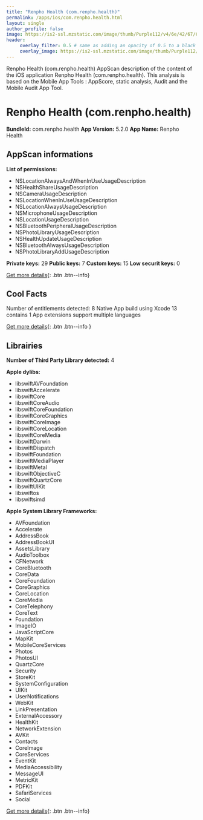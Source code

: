 ```yaml
---
title: "Renpho Health (com.renpho.health)"
permalink: /apps/ios/com.renpho.health.html
layout: single
author_profile: false
image: https://is2-ssl.mzstatic.com/image/thumb/Purple112/v4/6e/42/67/6e426701-2678-4156-04be-c79a6f36095f/AppIcon-0-0-1x_U007emarketing-0-0-0-5-0-0-sRGB-0-0-0-GLES2_U002c0-512MB-85-220-0-0.png/512x512bb.jpg
header: 
     overlay_filter: 0.5 # same as adding an opacity of 0.5 to a black background
     overlay_image: https://is2-ssl.mzstatic.com/image/thumb/Purple112/v4/6e/42/67/6e426701-2678-4156-04be-c79a6f36095f/AppIcon-0-0-1x_U007emarketing-0-0-0-5-0-0-sRGB-0-0-0-GLES2_U002c0-512MB-85-220-0-0.png/512x512bb.jpg
---
```

Renpho Health (com.renpho.health) AppScan description of the content of the iOS application Renpho Health (com.renpho.health). This analysis is based on the Mobile App Tools : AppScore, static analysis, Audit and the Mobile Audit App Tool.

# Renpho Health (com.renpho.health)

**BundleId:** com.renpho.health
**App Version:** 5.2.0
**App Name:** Renpho Health


## AppScan informations 

**List of permissions:** 
- NSLocationAlwaysAndWhenInUseUsageDescription
- NSHealthShareUsageDescription
- NSCameraUsageDescription
- NSLocationWhenInUseUsageDescription
- NSLocationAlwaysUsageDescription
- NSMicrophoneUsageDescription
- NSLocationUsageDescription
- NSBluetoothPeripheralUsageDescription
- NSPhotoLibraryUsageDescription
- NSHealthUpdateUsageDescription
- NSBluetoothAlwaysUsageDescription
- NSPhotoLibraryAddUsageDescription
  
  
**Private keys:** 29
**Public keys:** 7
**Custom keys:** 15
**Low securit keys:** 0
  
[Get more details](/pricing.html){: .btn .btn--info}

## Cool Facts

Number of entitlements detected: 8
Native App
build using Xcode 13
contains 1 App extensions
support multiple languages
  
[Get more details](/pricing.html){: .btn .btn--info }

## Librairies 
**Number of Third Party Library detected:** 4


**Apple dylibs:**
- libswiftAVFoundation
- libswiftAccelerate
- libswiftCore
- libswiftCoreAudio
- libswiftCoreFoundation
- libswiftCoreGraphics
- libswiftCoreImage
- libswiftCoreLocation
- libswiftCoreMedia
- libswiftDarwin
- libswiftDispatch
- libswiftFoundation
- libswiftMediaPlayer
- libswiftMetal
- libswiftObjectiveC
- libswiftQuartzCore
- libswiftUIKit
- libswiftos
- libswiftsimd


**Apple System Library Frameworks:**
- AVFoundation
- Accelerate
- AddressBook
- AddressBookUI
- AssetsLibrary
- AudioToolbox
- CFNetwork
- CoreBluetooth
- CoreData
- CoreFoundation
- CoreGraphics
- CoreLocation
- CoreMedia
- CoreTelephony
- CoreText
- Foundation
- ImageIO
- JavaScriptCore
- MapKit
- MobileCoreServices
- Photos
- PhotosUI
- QuartzCore
- Security
- StoreKit
- SystemConfiguration
- UIKit
- UserNotifications
- WebKit
- LinkPresentation
- ExternalAccessory
- HealthKit
- NetworkExtension
- AVKit
- Contacts
- CoreImage
- CoreServices
- EventKit
- MediaAccessibility
- MessageUI
- MetricKit
- PDFKit
- SafariServices
- Social


  
[Get more details](/pricing.html){: .btn .btn--info}

